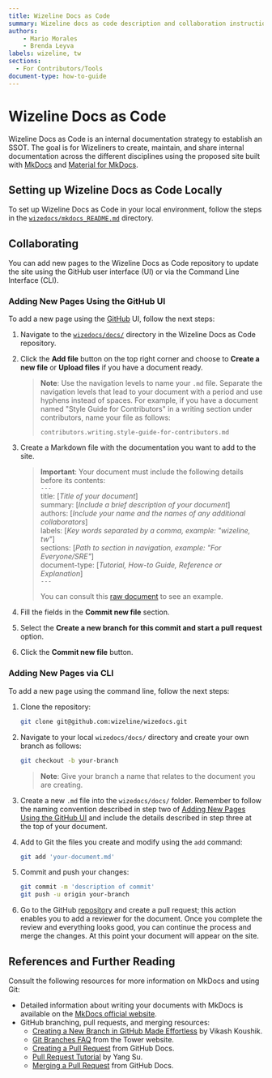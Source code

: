 ```yaml
---
title: Wizeline Docs as Code
summary: Wizeline docs as code description and collaboration instructions.
authors:
    - Mario Morales
    - Brenda Leyva
labels: wizeline, tw
sections: 
  - For Contributors/Tools
document-type: how-to-guide
---
```


# Wizeline Docs as Code

Wizeline Docs as Code is an internal documentation strategy to establish an
SSOT. The goal is for Wizeliners to create, maintain, and share internal
documentation across the different disciplines using the proposed site built
with [MkDocs](https://www.mkdocs.org) and [Material for
MkDocs](https://squidfunk.github.io/mkdocs-material/).

## Setting up Wizeline Docs as Code Locally

To set up Wizeline Docs as Code in your local environment, follow the steps in the
[`wizedocs/mkdocs_README.md`](https://github.com/wizeline/wizedocs/tree/main/mkdocs_README.md) directory.

## Collaborating

You can add new pages to the Wizeline Docs as Code repository to update the site
using the GitHub user interface (UI) or via the Command Line Interface (CLI).

### Adding New Pages Using the GitHub UI

To add a new page using the [GitHub](https://github.com/) UI, follow the next steps:

1. Navigate to the
   [`wizedocs/docs/`](https://github.com/wizeline/wizedocs/tree/main/docs)
   directory in the Wizeline Docs as Code repository.

2. Click the **Add file** button on the top right corner and choose to **Create
   a new file** or **Upload files** if you have a document ready.

   >**Note**: Use the navigation levels to name your `.md` file. Separate the
   >navigation levels that lead to your document with a period and use hyphens
   >instead of spaces. For example, if you have a document named "Style Guide for
   >Contributors" in a writing section under contributors, name your file as follows:
   >
   >`contributors.writing.style-guide-for-contributors.md`

3. Create a Markdown file with the documentation you want to add to the site.

   >**Important**: Your document must include the following details before
   >its contents:  
   > `---`  
   > title: [*Title of your document*]  
   > summary: [*Include a brief description of your document*]  
   > authors: [*Include your name and the names of any additional collaborators*]  
   > labels: [*Key words separated by a comma, example: "wizeline, tw"*]  
   > sections: [*Path to section in navigation, example: "For Everyone/SRE"*]  
   > document-type: [*Tutorial, How-to Guide, Reference or Explanation*]  
   > `---`  
   >
   > You can consult this
   > [raw document](./contributors.tutorials.markdown-guide-for-contributors.md)
   > to see an example.

4. Fill the fields in the **Commit new file** section.

5. Select the **Create a new branch for this commit and start a pull request** option.

6. Click the **Commit new file** button.

### Adding New Pages via CLI

To add a new page using the command line, follow the next steps:

1. Clone the repository:

   ```bash
   git clone git@github.com:wizeline/wizedocs.git
   ```

2. Navigate to your local `wizedocs/docs/` directory and create your own branch
   as follows:  

   ```bash
   git checkout -b your-branch
   ```

   >**Note**: Give your branch a name that relates to the document you are creating.

3. Create a new `.md` file into the `wizedocs/docs/` folder. Remember to follow
   the naming convention described in step two of [Adding New Pages Using the GitHub
   UI](#adding-new-pages-using-the-github-ui) and include
   the details described in step three at the top of your document.

4. Add to Git the files you create and modify using the `add` command:

    ```bash
   git add 'your-document.md'
    ```

5. Commit and push your changes:

   ```bash
   git commit -m 'description of commit'
   git push -u origin your-branch
   ```

6. Go to the GitHub
   [repository](https://github.com/wizeline/wizedocs) and create a pull request;
   this action enables you to add a reviewer for the document. Once you complete
   the review and everything looks good, you can continue the process and merge
   the changes. At this point your document will appear on the site.

## References and Further Reading

Consult the following resources for more information on MkDocs and using Git:

- Detailed information about writing your documents with MkDocs is available on the [MkDocs official website](https://www.mkdocs.org/user-guide/writing-your-docs/).
- GitHub branching, pull requests, and merging resources:
  - [Creating a New Branch in GitHub Made
    Effortless](https://zepel.io/blog/how-to-create-a-new-branch-in-github/) by
    Vikash Koushik.
  - [Git Branches FAQ](https://www.git-tower.com/learn/git/faq/create-branch/)
    from the Tower website.
  - [Creating a Pull
    Request](https://docs.github.com/en/github/collaborating-with-pull-requests/proposing-changes-to-your-work-with-pull-requests/creating-a-pull-request)
    from GitHub Docs.
  - [Pull Request Tutorial](https://yangsu.github.io/pull-request-tutorial/) by
    Yang Su.
  - [Merging a Pull
    Request](https://docs.github.com/en/github/collaborating-with-pull-requests/incorporating-changes-from-a-pull-request/merging-a-pull-request)
    from GitHub Docs.
